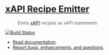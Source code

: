 # [xAPI Recipe Emitter](https://github.com/LearningLocker/learninglocker/xAPI-Recipe-Emitter)
> Emits [xAPI](https://github.com/adlnet/xAPI-Spec/blob/master/xAPI.md) recipes as xAPI statements

[![Build Status](https://travis-ci.org/LearningLocker/learninglocker/xAPI-Recipe-Emitter.svg?branch=master)](https://travis-ci.org/LearningLocker/learninglocker/xAPI-Recipe-Emitter)

- [Read documentation](/docs).
- [Report bugs, enhancements, and questions](/contributing.md#issue-templates).
